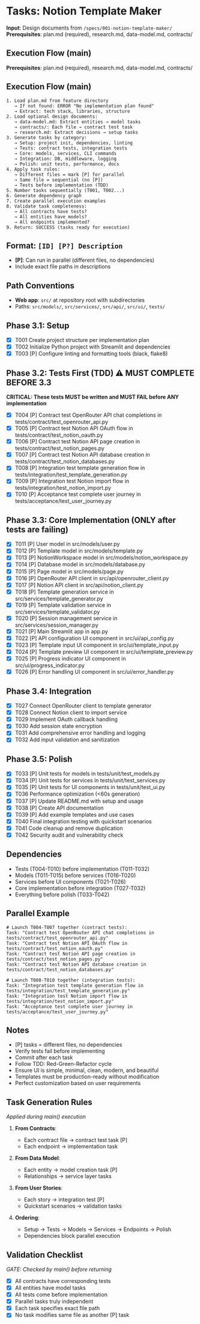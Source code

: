 # Tasks: Notion Template Maker

**Input**: Design documents from `/specs/001-notion-template-maker/`
**Prerequisites**: plan.md (required), research.md, data-model.md, contracts/

## Execution Flow (main)
**Prerequisites**: plan.md (required), research.md, data-model.md, contracts/

## Execution Flow (main)
```
1. Load plan.md from feature directory
   → If not found: ERROR "No implementation plan found"
   → Extract: tech stack, libraries, structure
2. Load optional design documents:
   → data-model.md: Extract entities → model tasks
   → contracts/: Each file → contract test task
   → research.md: Extract decisions → setup tasks
3. Generate tasks by category:
   → Setup: project init, dependencies, linting
   → Tests: contract tests, integration tests
   → Core: models, services, CLI commands
   → Integration: DB, middleware, logging
   → Polish: unit tests, performance, docs
4. Apply task rules:
   → Different files = mark [P] for parallel
   → Same file = sequential (no [P])
   → Tests before implementation (TDD)
5. Number tasks sequentially (T001, T002...)
6. Generate dependency graph
7. Create parallel execution examples
8. Validate task completeness:
   → All contracts have tests?
   → All entities have models?
   → All endpoints implemented?
9. Return: SUCCESS (tasks ready for execution)
```

## Format: `[ID] [P?] Description`
- **[P]**: Can run in parallel (different files, no dependencies)
- Include exact file paths in descriptions

## Path Conventions
- **Web app**: `src/` at repository root with subdirectories
- Paths: `src/models/`, `src/services/`, `src/api/`, `src/ui/`, `tests/`

## Phase 3.1: Setup
- [x] T001 Create project structure per implementation plan
- [x] T002 Initialize Python project with Streamlit and dependencies
- [x] T003 [P] Configure linting and formatting tools (black, flake8)

## Phase 3.2: Tests First (TDD) ⚠️ MUST COMPLETE BEFORE 3.3
**CRITICAL: These tests MUST be written and MUST FAIL before ANY implementation**
- [x] T004 [P] Contract test OpenRouter API chat completions in tests/contract/test_openrouter_api.py
- [x] T005 [P] Contract test Notion API OAuth flow in tests/contract/test_notion_oauth.py
- [x] T006 [P] Contract test Notion API page creation in tests/contract/test_notion_pages.py
- [x] T007 [P] Contract test Notion API database creation in tests/contract/test_notion_databases.py
- [x] T008 [P] Integration test template generation flow in tests/integration/test_template_generation.py
- [x] T009 [P] Integration test Notion import flow in tests/integration/test_notion_import.py
- [x] T010 [P] Acceptance test complete user journey in tests/acceptance/test_user_journey.py

## Phase 3.3: Core Implementation (ONLY after tests are failing)
- [x] T011 [P] User model in src/models/user.py
- [x] T012 [P] Template model in src/models/template.py
- [x] T013 [P] NotionWorkspace model in src/models/notion_workspace.py
- [x] T014 [P] Database model in src/models/database.py
- [x] T015 [P] Page model in src/models/page.py
- [x] T016 [P] OpenRouter API client in src/api/openrouter_client.py
- [x] T017 [P] Notion API client in src/api/notion_client.py
- [x] T018 [P] Template generation service in src/services/template_generator.py
- [x] T019 [P] Template validation service in src/services/template_validator.py
- [x] T020 [P] Session management service in src/services/session_manager.py
- [x] T021 [P] Main Streamlit app in app.py
- [x] T022 [P] API configuration UI component in src/ui/api_config.py
- [x] T023 [P] Template input UI component in src/ui/template_input.py
- [x] T024 [P] Template preview UI component in src/ui/template_preview.py
- [x] T025 [P] Progress indicator UI component in src/ui/progress_indicator.py
- [x] T026 [P] Error handling UI component in src/ui/error_handler.py

## Phase 3.4: Integration
- [x] T027 Connect OpenRouter client to template generator
- [x] T028 Connect Notion client to import service
- [x] T029 Implement OAuth callback handling
- [x] T030 Add session state encryption
- [x] T031 Add comprehensive error handling and logging
- [x] T032 Add input validation and sanitization

## Phase 3.5: Polish
- [x] T033 [P] Unit tests for models in tests/unit/test_models.py
- [x] T034 [P] Unit tests for services in tests/unit/test_services.py
- [x] T035 [P] Unit tests for UI components in tests/unit/test_ui.py
- [x] T036 Performance optimization (<60s generation)
- [x] T037 [P] Update README.md with setup and usage
- [x] T038 [P] Create API documentation
- [x] T039 [P] Add example templates and use cases
- [x] T040 Final integration testing with quickstart scenarios
- [x] T041 Code cleanup and remove duplication
- [x] T042 Security audit and vulnerability check

## Dependencies
- Tests (T004-T010) before implementation (T011-T032)
- Models (T011-T015) before services (T016-T020)
- Services before UI components (T021-T026)
- Core implementation before integration (T027-T032)
- Everything before polish (T033-T042)

## Parallel Example
```
# Launch T004-T007 together (contract tests):
Task: "Contract test OpenRouter API chat completions in tests/contract/test_openrouter_api.py"
Task: "Contract test Notion API OAuth flow in tests/contract/test_notion_oauth.py"
Task: "Contract test Notion API page creation in tests/contract/test_notion_pages.py"
Task: "Contract test Notion API database creation in tests/contract/test_notion_databases.py"

# Launch T008-T010 together (integration tests):
Task: "Integration test template generation flow in tests/integration/test_template_generation.py"
Task: "Integration test Notion import flow in tests/integration/test_notion_import.py"
Task: "Acceptance test complete user journey in tests/acceptance/test_user_journey.py"
```

## Notes
- [P] tasks = different files, no dependencies
- Verify tests fail before implementing
- Commit after each task
- Follow TDD: Red-Green-Refactor cycle
- Ensure UI is simple, minimal, clean, modern, and beautiful
- Templates must be production-ready without modification
- Perfect customization based on user requirements

## Task Generation Rules
*Applied during main() execution*

1. **From Contracts**:
   - Each contract file → contract test task [P]
   - Each endpoint → implementation task
   
2. **From Data Model**:
   - Each entity → model creation task [P]
   - Relationships → service layer tasks
   
3. **From User Stories**:
   - Each story → integration test [P]
   - Quickstart scenarios → validation tasks

4. **Ordering**:
   - Setup → Tests → Models → Services → Endpoints → Polish
   - Dependencies block parallel execution

## Validation Checklist
*GATE: Checked by main() before returning*

- [x] All contracts have corresponding tests
- [x] All entities have model tasks
- [x] All tests come before implementation
- [x] Parallel tasks truly independent
- [x] Each task specifies exact file path
- [x] No task modifies same file as another [P] task
